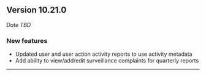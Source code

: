 
## Version 10.21.0
_Date TBD_

### New features
* Updated user and user action activity reports to use activity metadata
* Add ability to view/add/edit surveillance complaints for quarterly reports

---
